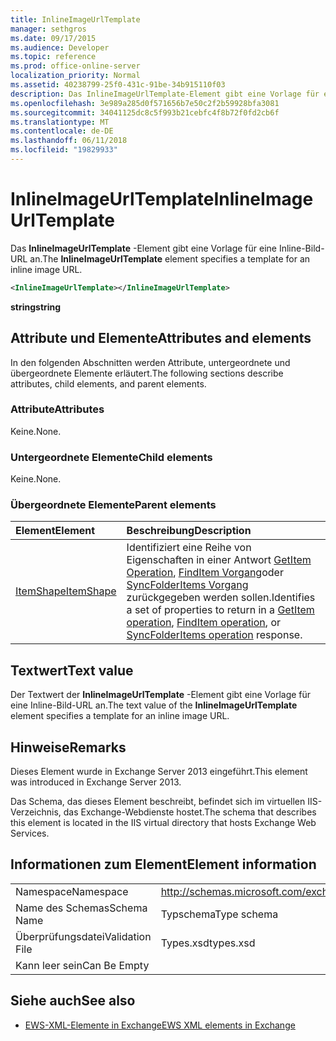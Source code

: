```yaml
---
title: InlineImageUrlTemplate
manager: sethgros
ms.date: 09/17/2015
ms.audience: Developer
ms.topic: reference
ms.prod: office-online-server
localization_priority: Normal
ms.assetid: 40238799-25f0-431c-91be-34b915110f03
description: Das InlineImageUrlTemplate-Element gibt eine Vorlage für eine Inline-Bild-URL an.
ms.openlocfilehash: 3e989a285d0f571656b7e50c2f2b59928bfa3081
ms.sourcegitcommit: 34041125dc8c5f993b21cebfc4f8b72f0fd2cb6f
ms.translationtype: MT
ms.contentlocale: de-DE
ms.lasthandoff: 06/11/2018
ms.locfileid: "19829933"
---
```

# <a name="inlineimageurltemplate"></a><span data-ttu-id="c921a-103">InlineImageUrlTemplate</span><span class="sxs-lookup"><span data-stu-id="c921a-103">InlineImageUrlTemplate</span></span>

<span data-ttu-id="c921a-104">Das **InlineImageUrlTemplate** -Element gibt eine Vorlage für eine Inline-Bild-URL an.</span><span class="sxs-lookup"><span data-stu-id="c921a-104">The **InlineImageUrlTemplate** element specifies a template for an inline image URL.</span></span> 
  
```XML
<InlineImageUrlTemplate></InlineImageUrlTemplate>
```

 <span data-ttu-id="c921a-105">**string**</span><span class="sxs-lookup"><span data-stu-id="c921a-105">**string**</span></span>
## <a name="attributes-and-elements"></a><span data-ttu-id="c921a-106">Attribute und Elemente</span><span class="sxs-lookup"><span data-stu-id="c921a-106">Attributes and elements</span></span>

<span data-ttu-id="c921a-107">In den folgenden Abschnitten werden Attribute, untergeordnete und übergeordnete Elemente erläutert.</span><span class="sxs-lookup"><span data-stu-id="c921a-107">The following sections describe attributes, child elements, and parent elements.</span></span>
  
### <a name="attributes"></a><span data-ttu-id="c921a-108">Attribute</span><span class="sxs-lookup"><span data-stu-id="c921a-108">Attributes</span></span>

<span data-ttu-id="c921a-109">Keine.</span><span class="sxs-lookup"><span data-stu-id="c921a-109">None.</span></span>
  
### <a name="child-elements"></a><span data-ttu-id="c921a-110">Untergeordnete Elemente</span><span class="sxs-lookup"><span data-stu-id="c921a-110">Child elements</span></span>

<span data-ttu-id="c921a-111">Keine.</span><span class="sxs-lookup"><span data-stu-id="c921a-111">None.</span></span>
  
### <a name="parent-elements"></a><span data-ttu-id="c921a-112">Übergeordnete Elemente</span><span class="sxs-lookup"><span data-stu-id="c921a-112">Parent elements</span></span>

|<span data-ttu-id="c921a-113">**Element**</span><span class="sxs-lookup"><span data-stu-id="c921a-113">**Element**</span></span>|<span data-ttu-id="c921a-114">**Beschreibung**</span><span class="sxs-lookup"><span data-stu-id="c921a-114">**Description**</span></span>|
|:-----|:-----|
|[<span data-ttu-id="c921a-115">ItemShape</span><span class="sxs-lookup"><span data-stu-id="c921a-115">ItemShape</span></span>](itemshape.md) <br/> |<span data-ttu-id="c921a-116">Identifiziert eine Reihe von Eigenschaften in einer Antwort [GetItem Operation](getitem-operation.md), [FindItem Vorgang](finditem-operation.md)oder [SyncFolderItems Vorgang](syncfolderitems-operation.md) zurückgegeben werden sollen.</span><span class="sxs-lookup"><span data-stu-id="c921a-116">Identifies a set of properties to return in a [GetItem operation](getitem-operation.md), [FindItem operation](finditem-operation.md), or [SyncFolderItems operation](syncfolderitems-operation.md) response.</span></span>  <br/> |
   
## <a name="text-value"></a><span data-ttu-id="c921a-117">Textwert</span><span class="sxs-lookup"><span data-stu-id="c921a-117">Text value</span></span>

<span data-ttu-id="c921a-118">Der Textwert der **InlineImageUrlTemplate** -Element gibt eine Vorlage für eine Inline-Bild-URL an.</span><span class="sxs-lookup"><span data-stu-id="c921a-118">The text value of the **InlineImageUrlTemplate** element specifies a template for an inline image URL.</span></span> 
  
## <a name="remarks"></a><span data-ttu-id="c921a-119">Hinweise</span><span class="sxs-lookup"><span data-stu-id="c921a-119">Remarks</span></span>

<span data-ttu-id="c921a-120">Dieses Element wurde in Exchange Server 2013 eingeführt.</span><span class="sxs-lookup"><span data-stu-id="c921a-120">This element was introduced in Exchange Server 2013.</span></span>
  
<span data-ttu-id="c921a-121">Das Schema, das dieses Element beschreibt, befindet sich im virtuellen IIS-Verzeichnis, das Exchange-Webdienste hostet.</span><span class="sxs-lookup"><span data-stu-id="c921a-121">The schema that describes this element is located in the IIS virtual directory that hosts Exchange Web Services.</span></span>
  
## <a name="element-information"></a><span data-ttu-id="c921a-122">Informationen zum Element</span><span class="sxs-lookup"><span data-stu-id="c921a-122">Element information</span></span>

|||
|:-----|:-----|
|<span data-ttu-id="c921a-123">Namespace</span><span class="sxs-lookup"><span data-stu-id="c921a-123">Namespace</span></span>  <br/> |http://schemas.microsoft.com/exchange/services/2006/types  <br/> |
|<span data-ttu-id="c921a-124">Name des Schemas</span><span class="sxs-lookup"><span data-stu-id="c921a-124">Schema Name</span></span>  <br/> |<span data-ttu-id="c921a-125">Typschema</span><span class="sxs-lookup"><span data-stu-id="c921a-125">Type schema</span></span>  <br/> |
|<span data-ttu-id="c921a-126">Überprüfungsdatei</span><span class="sxs-lookup"><span data-stu-id="c921a-126">Validation File</span></span>  <br/> |<span data-ttu-id="c921a-127">Types.xsd</span><span class="sxs-lookup"><span data-stu-id="c921a-127">types.xsd</span></span>  <br/> |
|<span data-ttu-id="c921a-128">Kann leer sein</span><span class="sxs-lookup"><span data-stu-id="c921a-128">Can Be Empty</span></span>  <br/> ||
   
## <a name="see-also"></a><span data-ttu-id="c921a-129">Siehe auch</span><span class="sxs-lookup"><span data-stu-id="c921a-129">See also</span></span>



- [<span data-ttu-id="c921a-130">EWS-XML-Elemente in Exchange</span><span class="sxs-lookup"><span data-stu-id="c921a-130">EWS XML elements in Exchange</span></span>](ews-xml-elements-in-exchange.md)

